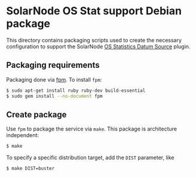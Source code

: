 # SolarNode OS Stat support Debian package

This directory contains packaging scripts used to create the necessary configuration
to support the SolarNode [OS Statistics Datum Source][osstat] plugin.

## Packaging requirements

Packaging done via [fpm][fpm]. To install `fpm`:

```sh
$ sudo apt-get install ruby ruby-dev build-essential
$ sudo gem install --no-document fpm
```

## Create package

Use `fpm` to package the service via `make`. This package is architecture independent:

```sh
$ make
```

To specify a specific distribution target, add the `DIST` parameter, like

```sh
$ make DIST=buster
```

[fpm]: https://github.com/jordansissel/fpm
[osstat]: https://github.com/SolarNetwork/solarnetwork-node/tree/master/net.solarnetwork.node.datum.os.stat